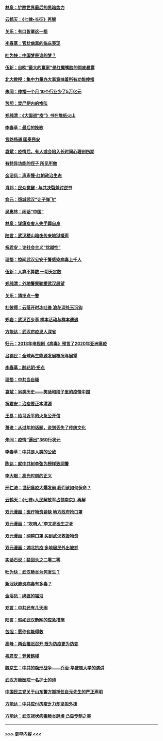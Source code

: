 #### [林泉：铲除世界最后的黑暗势力](../pages/nsc993/n11909320.md?t=03022302) 
#### [云鹤天：《七律▪长征》再解](../pages/nsc993/n11909327.md?t=03022302) 
#### [关乐：有口皆罩这一捂](../pages/nsc993/n11908393.md?t=03022302) 
#### [李春草：官状病毒的临床表现](../pages/nsc993/n11908339.md?t=03022302) 
#### [吐为快：中国梦是谁的梦？](../pages/nsc993/n11906564.md?t=03022302) 
#### [伍新：自吹“最大的赢家”是红魔嘴脸的彻底暴露](../pages/nsc993/n11906407.md?t=03022302) 
#### [北大教授：集中力量办大事意味着所有功能停摆](../pages/nsc993/n11904800.md?t=03022302) 
#### [朱同：停摆一个月 10个行业少了5万亿元](../pages/nsc993/n11904498.md?t=03022302) 
#### [苦胆：焚尸炉内的惨叫](../pages/nsc993/n11904479.md?t=03022302) 
#### [郑纯清：《大国战“疫”》书在堆纸火山](../pages/nsc993/n11904450.md?t=03022302) 
#### [李春草：最后的挽歌](../pages/nsc993/n11904441.md?t=03022302) 
#### [言路畅通 国泰民安](../pages/nsc993/n11904222.md?t=03022302) 
#### [袁斌：疫情后，有人或会陷入长时间心理创伤期](../pages/nsc993/n11901514.md?t=03022302) 
#### [有特异功能的侄子 所见所做](../pages/nsc993/n11901154.md?t=03022302) 
#### [金浴凤：声声慢‧红朝政治生态](../pages/nsc993/n11899553.md?t=03022302) 
#### [肖邦：民众觉醒 · 与共决裂兼讨逆书](../pages/nsc993/n11898435.md?t=03022302) 
#### [俞元：饿城武汉“让子弹飞”](../pages/nsc993/n11898344.md?t=03022302) 
#### [吴惠林：闲话“中国”](../pages/nsc993/n11898182.md?t=03022302) 
#### [林泉：谋瘟疫害人失手葬自身](../pages/nsc993/n11897892.md?t=03022302) 
#### [陆言：武汉楼山暗夜传来地狱嚎声](../pages/nsc993/n11897033.md?t=03022302) 
#### [祝君安：论社会主义“优越性”](../pages/nsc993/n11897005.md?t=03022302) 
#### [理悟：惊闻武汉公安干警感染病毒上千人](../pages/nsc993/n11896947.md?t=03022302) 
#### [伍新：人算不算数 一切天定数](../pages/nsc993/n11893372.md?t=03022302) 
#### [郑纯清：外地警察驰援武汉展望](../pages/nsc993/n11893115.md?t=03022302) 
#### [关乐：猜拐点一瞥](../pages/nsc993/n11893020.md?t=03022302) 
#### [杜彼得：云落开时冰吐鉴 浪花深处玉沉钩](../pages/nsc993/n11892107.md?t=03022302) 
#### [郑岩：武汉百步亭 样本活动与样本遭遇](../pages/nsc993/n11892310.md?t=03022302) 
#### [方能达：武汉疠疫发人深省](../pages/nsc993/n11891376.md?t=03022302) 
#### [归元：2013年电视剧《病毒》预言了2020年亚洲瘟疫](../pages/nsc993/n11891126.md?t=03022302) 
#### [吕锡民：全球再生能源发展概况与展望](../pages/nsc993/n11890613.md?t=03022302) 
#### [李春草：醉花阴·拐点](../pages/nsc993/n11890567.md?t=03022302) 
#### [理悟：中共当自毙](../pages/nsc993/n11890559.md?t=03022302) 
#### [袁斌：另类历史——笑话和段子里的疫情中国](../pages/nsc993/n11889243.md?t=03022302) 
#### [祝君安：治疫要正本清源](../pages/nsc993/n11889085.md?t=03022302) 
#### [王易：给习近平的火急公开信](../pages/nsc993/n11888225.md?t=03022302) 
#### [萧进：从过年的话题，说到丢失了传统文化](../pages/nsc993/n11887732.md?t=03022302) 
#### [朱同：疫情“逼出”360行状元](../pages/nsc993/n11887678.md?t=03022302) 
#### [李春草：中共是人类的公敌](../pages/nsc993/n11887656.md?t=03022302) 
#### [陈达：就中共树李弦为榜样致网警](../pages/nsc993/n11887625.md?t=03022302) 
#### [李大眼：高光时刻的正义](../pages/nsc993/n11887585.md?t=03022302) 
#### [邢仁涛：世纪瘟疫大爆发前 我们该如何保命？](../pages/nsc993/n11887535.md?t=03022302) 
#### [云鹤天：《七律▪人民解放军占领南京》再解](../pages/nsc993/n11887524.md?t=03022302) 
#### [双元漫画：医疗物资紧缺 地方政府抢口罩](../pages/nsc993/n11884744.md?t=03022302) 
#### [双元漫画：“吹哨人”李文亮医生之死](../pages/nsc993/n11884705.md?t=03022302) 
#### [双元漫画：网购口罩 买到武汉救援物资](../pages/nsc993/n11884670.md?t=03022302) 
#### [双元漫画：湖北抗疫 多地居民外出被抓](../pages/nsc993/n11884643.md?t=03022302) 
#### [实话石说：猛回头之二零二零](../pages/nsc993/n11883968.md?t=03022302) 
#### [吐为快：武汉肺炎为何发生？](../pages/nsc993/n11882180.md?t=03022302) 
#### [新冠状肺炎病毒有多毒？](../pages/nsc993/n11881790.md?t=03022302) 
#### [金浴凤：绑匪的猫泪](../pages/nsc993/n11880664.md?t=03022302) 
#### [郑言：中共还有几天闹](../pages/nsc993/n11880645.md?t=03022302) 
#### [陆言：假如武汉断网的应急措施](../pages/nsc993/n11880619.md?t=03022302) 
#### [苦胆：愿你也能得救](../pages/nsc993/n11880601.md?t=03022302) 
#### [高峰：两会推迟召开  既为防疫更为防变](../pages/nsc993/n11879977.md?t=03022302) 
#### [祝君安：登黄鹤楼](../pages/nsc993/n11880583.md?t=03022302) 
#### [魏京生：中共的隐形战争——乔治‧华盛顿大学的演讲](../pages/nsc993/n11879765.md?t=03022302) 
#### [武汉方舱医院一名护士的诗](../pages/nsc993/n11878480.md?t=03022302) 
#### [中国民主党关于山东警方抓捕任自元先生的严正声明](../pages/nsc993/n11877506.md?t=03022302) 
#### [方能达：中共应付疠疫乏力却坚拒外援](../pages/nsc993/n11877497.md?t=03022302) 
#### [方能达：武汉冠状病毒肺炎肆虐 凸显专制之害](../pages/nsc993/n11877475.md?t=03022302) 

----
#### [ >>> 更早内容 <<< ](../indexes/nsc993-earlier.md)
